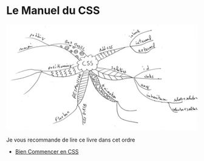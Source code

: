 # Le Manuel du CSS

![cover](cover.jpg)

Je vous recommande de lire ce livre dans cet ordre

* [Bien Commencer en CSS](https://github.com/nazimboudeffa/handbook-css/tree/main/get-started)
